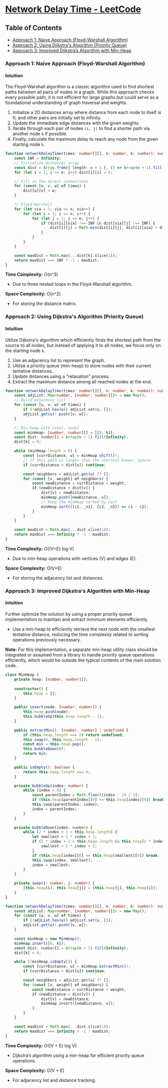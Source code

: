 # [Network Delay Time - LeetCode](https://leetcode.com/problems/network-delay-time/)

## Table of Contents
- [Approach 1: Naive Approach (Floyd-Warshall Algorithm)](#approach-1-naive-approach-floyd-warshall-algorithm)
- [Approach 2: Using Dijkstra's Algorithm (Priority Queue)](#approach-2-using-dijkstras-algorithm-priority-queue)
- [Approach 3: Improved Dijkstra’s Algorithm with Min-Heap](#approach-3-improved-dijkstras-algorithm-with-min-heap)

### Approach 1: Naive Approach (Floyd-Warshall Algorithm)

#### Intuition
The Floyd-Warshall algorithm is a classic algorithm used to find shortest paths between all pairs of nodes in a graph. While this approach checks every possible path, it is not efficient for large graphs but could serve as a foundational understanding of graph traversal and weights.

1. Initialize a 2D distances array where distance from each node to itself is 0, and other pairs are initially set to infinity.
2. Update the immediate edge distances with the given weights.
3. Iterate through each pair of nodes `(i, j)` to find a shorter path via another node `k` if possible.
4. Finally, calculate the maximum delay to reach any node from the given starting node `k`.

```typescript
function networkDelayTime(times: number[][], n: number, k: number): number {
    const INF = Infinity;
    // Initialize distances array
    const dist = Array.from({ length: n + 1 }, () => Array(n + 1).fill(INF));
    for (let i = 1; i <= n; i++) dist[i][i] = 0;

    // Fill in the direct connections
    for (const [u, v, w] of times) {
        dist[u][v] = w;
    }

    // Floyd-Warshall
    for (let via = 1; via <= n; via++) {
        for (let i = 1; i <= n; i++) {
            for (let j = 1; j <= n; j++) {
                if (dist[i][via] !== INF && dist[via][j] !== INF) {
                    dist[i][j] = Math.min(dist[i][j], dist[i][via] + dist[via][j]);
                }
            }
        }
    }

    const maxDist = Math.max(...dist[k].slice(1));
    return maxDist === INF ? -1 : maxDist;
}
```

**Time Complexity:** O(n^3)
- Due to three nested loops in the Floyd-Warshall algorithm.

**Space Complexity:** O(n^2)
- For storing the distance matrix.

### Approach 2: Using Dijkstra's Algorithm (Priority Queue)

#### Intuition
Utilize Dijkstra's algorithm which efficiently finds the shortest path from the source to all nodes, but instead of applying it to all nodes, we focus only on the starting node `k`.

1. Use an adjacency list to represent the graph.
2. Utilize a priority queue (min-heap) to store nodes with their current tentative distances.
3. Update distances using a "relaxation" process.
4. Extract the maximum distance among all reached nodes at the end.

```typescript
function networkDelayTime(times: number[][], n: number, k: number): number {
    const adjList: Map<number, [number, number][]> = new Map();
    // Build adjacency list
    for (const [u, v, w] of times) {
        if (!adjList.has(u)) adjList.set(u, []);
        adjList.get(u)!.push([v, w]);
    }

    // Min-heap with [cost, node]
    const minHeap: [number, number][] = [[0, k]];
    const dist: number[] = Array(n + 1).fill(Infinity);
    dist[k] = 0;

    while (minHeap.length > 0) {
        const [currDistance, u] = minHeap.shift()!;
        // If this path is longer than the shortest known, ignore
        if (currDistance > dist[u]) continue;

        const neighbors = adjList.get(u) ?? [];
        for (const [v, weight] of neighbors) {
            const newDistance = currDistance + weight;
            if (newDistance < dist[v]) {
                dist[v] = newDistance;
                minHeap.push([newDistance, v]);
                // Keep the minHeap sorted by cost
                minHeap.sort(([c1, _n1], [c2, _n2]) => c1 - c2);
            }
        }
    }

    const maxDist = Math.max(...dist.slice(1));
    return maxDist === Infinity ? -1 : maxDist;
}
```

**Time Complexity:** O((V+E) log V)
- Due to min-heap operations with vertices \(V\) and edges \(E\).

**Space Complexity:** O(V+E)
- For storing the adjacency list and distances.

### Approach 3: Improved Dijkstra's Algorithm with Min-Heap

#### Intuition
Further optimize the solution by using a proper priority queue implementation to maintain and extract minimum elements efficiently.

- Use a min-heap to efficiently retrieve the next node with the smallest tentative distance, reducing the time complexity related to sorting operations previously necessary.

**Note:** For this implementation, a separate min-heap utility class should be integrated or assumed from a library to handle priority queue operations efficiently, which would be outside the typical contents of the main solution code.

```typescript
class MinHeap {
    private heap: [number, number][];
    
    constructor() {
        this.heap = [];
    }

    public insert(node: [number, number]) {
        this.heap.push(node);
        this.bubbleUp(this.heap.length - 1);
    }

    public extractMin(): [number, number] | undefined {
        if (this.heap.length === 0) return undefined;
        this.swap(0, this.heap.length - 1);
        const min = this.heap.pop();
        this.bubbleDown(0);
        return min;
    }

    public isEmpty(): boolean {
        return this.heap.length === 0;
    }

    private bubbleUp(index: number) {
        while (index > 0) {
            const parentIndex = Math.floor((index - 1) / 2);
            if (this.heap[parentIndex][0] <= this.heap[index][0]) break;
            this.swap(parentIndex, index);
            index = parentIndex;
        }
    }

    private bubbleDown(index: number) {
        while (2 * index + 1 < this.heap.length) {
            let smallest = 2 * index + 1;
            if (2 * index + 2 < this.heap.length && this.heap[2 * index + 2][0] < this.heap[smallest][0]) {
                smallest = 2 * index + 2;
            }
            if (this.heap[index][0] <= this.heap[smallest][0]) break;
            this.swap(index, smallest);
            index = smallest;
        }
    }

    private swap(i: number, j: number) {
        [this.heap[i], this.heap[j]] = [this.heap[j], this.heap[i]];
    }
}

function networkDelayTime(times: number[][], n: number, k: number): number {
    const adjList: Map<number, [number, number][]> = new Map();
    for (const [u, v, w] of times) {
        if (!adjList.has(u)) adjList.set(u, []);
        adjList.get(u)!.push([v, w]);
    }

    const minHeap = new MinHeap();
    minHeap.insert([0, k]);
    const dist: number[] = Array(n + 1).fill(Infinity);
    dist[k] = 0;

    while (!minHeap.isEmpty()) {
        const [currDistance, u] = minHeap.extractMin()!;
        if (currDistance > dist[u]) continue;

        const neighbors = adjList.get(u) ?? [];
        for (const [v, weight] of neighbors) {
            const newDistance = currDistance + weight;
            if (newDistance < dist[v]) {
                dist[v] = newDistance;
                minHeap.insert([newDistance, v]);
            }
        }
    }

    const maxDist = Math.max(...dist.slice(1));
    return maxDist === Infinity ? -1 : maxDist;
}
```

**Time Complexity:** O((V + E) log V)
- Dijkstra’s algorithm using a min-heap for efficient priority queue operations.

**Space Complexity:** O(V + E)
- For adjacency list and distance tracking.

